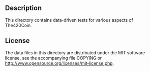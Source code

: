 Description
------------

This directory contains data-driven tests for various aspects of The420Coin.

License
--------

The data files in this directory are distributed under the MIT software
license, see the accompanying file COPYING or
http://www.opensource.org/licenses/mit-license.php.

